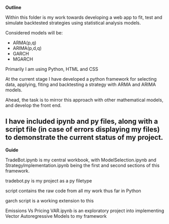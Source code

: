 **Outline**

Within this folder is my work towards developing a web app to fit, test and simulate backtested strategies using statistical analysis models.

Considered models will be:

- ARMA(p,q)
- ARIMA(p,d,q)
- GARCH
- MGARCH

Primarily I am using Python, HTML and CSS

At the current stage I have developed a python framework for selecting data, applying, fiting and backtesting a strategy with ARMA and ARIMA models.

Ahead, the task is to mirror this approach with other mathematical models, and develop the front end.

I have included ipynb and py files, along with a script file (in case of errors displaying my files) to demonstrate the current status of my project.
-------------------------------------------------------------------------------------------------------------------------------------------------------
**Guide**

TradeBot.ipynb is my central workbook, with ModelSelection.ipynb and StrategyImplementation.ipynb being the first and second sections of this framework.

tradebot.py is my project as a py filetype

script contains the raw code from all my work thus far in Python

garch script is a working extension to this

Emissions Vs Pricing VAR.ipynb is an exploratory project into implementing Vector Autoregressive Models to my framework



